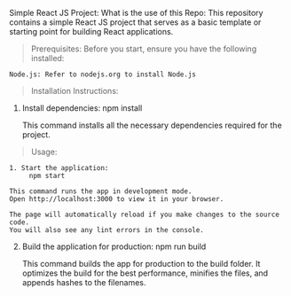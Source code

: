 Simple React JS Project:
What is the use of this Repo:
This repository contains a simple React JS project that serves as a basic template or starting point for building React applications.

 > Prerequisites:
    Before you start, ensure you have the following installed:

    Node.js: Refer to nodejs.org to install Node.js

 > Installation Instructions:

 1. Install dependencies:
    npm install

    This command installs all the necessary dependencies required for the project.

  > Usage:

    1. Start the application:
         npm start

    This command runs the app in development mode.
    Open http://localhost:3000 to view it in your browser.

    The page will automatically reload if you make changes to the source code.
    You will also see any lint errors in the console.

   2. Build the application for production:
        npm run build

        This command builds the app for production to the build folder.
        It optimizes the build for the best performance, minifies the files, and appends hashes to the filenames.
